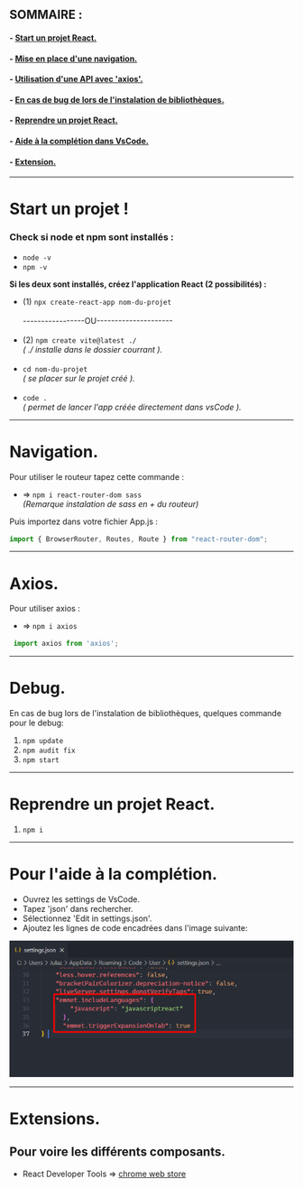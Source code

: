 
## SOMMAIRE : 
#### - [Start un projet React.](#start)
#### - [Mise en place d'une navigation.](#nav)
#### - [Utilisation d'une API avec 'axios'.](#axios)
#### - [En cas de bug de lors de l'instalation de bibliothèques.](#debug)
#### - [Reprendre un projet React.](#reprendre)
#### - [Aide à la complétion dans VsCode.](#completion)
#### - [Extension.](#extension)
----------------------- 

# <a name= "start">Start un projet !</a>

### Check si node et npm sont installés : 
 - ``node -v``  
 - ``npm -v``

**Si les deux sont installés, créez l'application React (2 possibilités) :** </br>
- (1) ``npx create-react-app nom-du-projet``</br></br>
-----------------OU--------------------- </br></br>
- (2) ``npm create vite@latest ./`` </br>
*( ./ installe dans le dossier courrant ).*</br></br>
- ``cd nom-du-projet`` </br>
*( se placer sur le projet créé ).*</br></br>
- ``code .`` </br>
*( permet de lancer l'app créée directement dans vsCode ).*

--------------------------------- 

# <a name="nav">Navigation.</a>
Pour utiliser le routeur tapez cette commande :
- => ``npm i react-router-dom sass``  
  *(Remarque instalation de sass en + du routeur)*

Puis importez dans votre fichier App.js :
```js
import { BrowserRouter, Routes, Route } from "react-router-dom";
```

---------------------------------- 


# <a name="axios">Axios.</a>
Pour utiliser axios :
- => ``npm i axios``
```js
 import axios from 'axios';
```

---------------------------------- 


# <a name="debug">Debug.</a>
En cas de bug lors de l'instalation de bibliothèques, quelques commande pour le debug:
1. ``npm update``
2. ``npm audit fix``
3. ``npm start``


---------------------------------- 


# <a name="reprendre">Reprendre un projet React.</a> 

1. ``npm i``


---------------------------------- 


# <a name= "completion">Pour l'aide à la complétion.</a>
- Ouvrez les settings de VsCode.
- Tapez 'json' dans rechercher.
- Sélectionnez 'Edit in settings.json'.
- Ajoutez les lignes de code encadrées dans l'image suivante:   

![step one](src/plugin.png)  


----------------------------------  


# <a name= "extension">Extensions.</a>
## Pour voire les différents composants.
- React Developer Tools => [chrome web store](https://chrome.google.com/webstore/detail/react-developer-tools/fmkadmapgofadopljbjfkapdkoienihi)


